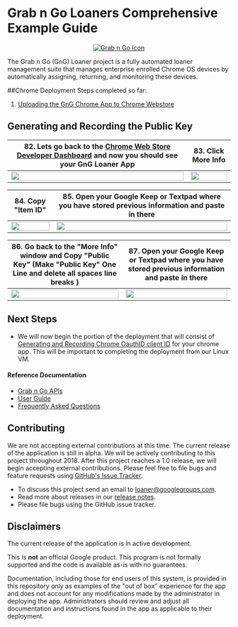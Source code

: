 <!-- mdformat off(GitHub header) -->
Grab n Go Loaners Comprehensive Example Guide
======
<!-- mdformat on -->

<p align="center">
  <a href="#grabngo--">
    <img src="https://storage.googleapis.com/gngloaners/gnglogo.png" alt="Grab n Go Icon" />
  </a>
</p>

The Grab n Go (GnG) Loaner project is a fully automated loaner management suite
that manages enterprise enrolled Chrome OS devices by automatically assigning,
returning, and monitoring these devices.


##Chrome Deployment Steps completed so far:
1.	[Uploading the GnG Chrome App to Chrome Webstore](https://github.com/kid-yume/gnglinuxdeployment/tree/dev/docs/deployment/chrome_deployment/uploading_to_chromestore)



## Generating and Recording the Public Key


**82.**	Lets go back to the [Chrome Web Store Developer Dashboard](https://chrome.google.com/webstore/developer/dashboard) and now you should see your GnG Loaner App|**83.**  Click More Info 
:-------------------------:|:-------------------------:
<a href="https://storage.googleapis.com/gngloaner-compwalkt/Comprehensive%20Walkthrough/Web%20Application%20Deployment/pic82.jpg"><img src="https://storage.googleapis.com/gngloaner-compwalkt/Comprehensive%20Walkthrough/Web%20Application%20Deployment/pic82%4050%25.jpg" style="width:100%"/></a> |  <a href="https://storage.googleapis.com/gngloaner-compwalkt/Comprehensive%20Walkthrough/Web%20Application%20Deployment/pic83.jpg"><img src="https://storage.googleapis.com/gngloaner-compwalkt/Comprehensive%20Walkthrough/Web%20Application%20Deployment/pic83%4050%25.jpg" style="width:100%"/></a>


**84.** Copy "Item ID"	|**85.**  Open your Google Keep or Textpad where you have stored previous information and paste in there
:-------------------------:|:-------------------------:
<a href="https://storage.googleapis.com/gngloaner-compwalkt/Comprehensive%20Walkthrough/Web%20Application%20Deployment/pic84.jpg"><img src="https://storage.googleapis.com/gngloaner-compwalkt/Comprehensive%20Walkthrough/Web%20Application%20Deployment/pic84%4050%25.jpg" style="width:100%"/></a> |  <a href="https://storage.googleapis.com/gngloaner-compwalkt/Comprehensive%20Walkthrough/Web%20Application%20Deployment/pic85.jpg"><img src="https://storage.googleapis.com/gngloaner-compwalkt/Comprehensive%20Walkthrough/Web%20Application%20Deployment/pic85%4050%25.jpg" style="width:100%"/></a>

**86.** Go back to the "More Info" window and Copy "Public Key" (Make "Public Key" One Line and delete all spaces line breaks )	|**87.**  Open your Google Keep or Textpad where you have stored previous information and paste in there
:-------------------------:|:-------------------------:
<a href="https://storage.googleapis.com/gngloaner-compwalkt/Comprehensive%20Walkthrough/Web%20Application%20Deployment/pic86.jpg"><img src="https://storage.googleapis.com/gngloaner-compwalkt/Comprehensive%20Walkthrough/Web%20Application%20Deployment/pic86%4050%25.jpg" style="width:100%"/></a> |  <a href="https://storage.googleapis.com/gngloaner-compwalkt/Comprehensive%20Walkthrough/Web%20Application%20Deployment/pic87.jpg"><img src="https://storage.googleapis.com/gngloaner-compwalkt/Comprehensive%20Walkthrough/Web%20Application%20Deployment/pic87%4050%25.jpg" style="width:100%"/></a>

## Next Steps
* We will now begin the portion of the deployment that will consist of [Generating and Recording Chrome OauthID client ID](https://github.com/kid-yume/gnglinuxdeployment/tree/dev/docs/deployment/chrome_deployment/generating_and_recording_oauthid) for your chrome app. This will be important to completing the deployment from our Linux VM.


#### Reference Documentation

-   [Grab n Go APIs](docs/gng_apis.md)
-   [User Guide](docs/user_guide.md)
-   [Frequently Asked
    Questions](docs/faq.md)

## Contributing

We are not accepting external contributions at this time. The current release of
the application is still in alpha. We will be actively contributing to this
project throughout 2018. After this project reaches a 1.0 release, we will begin
accepting external contributions. Please feel free to file bugs and feature
requests using [GitHub's Issue
Tracker](https://github.com/google/loaner/issues).

* To discuss this project send an email to loaner@googlegroups.com.
* Read more about releases in our [release notes](docs/release_notes.md).
* Please file bugs using the GitHub issue tracker.


## Disclaimers

The current release of the application is in active development.

This is **not** an official Google product. This program is not formally
supported and the code is available as-is with no guarantees.

Documentation, including those for end users of this system, is provided in this
repository only as examples of the "out of box" experience for the app and does
not account for any modifications made by the administrator in deploying the
app. Administrators should review and adjust all documentation and instructions
found in the app as applicable to their deployment.

